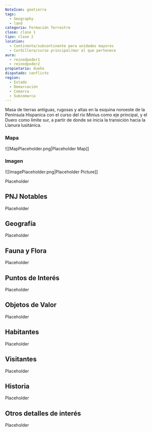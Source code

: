 ```yaml
---
NoteIcon: geotierra
tags:
  - Geography 
  - land 
categoria: Formación Terrestre
clase: clase 1
tipo: clase 2
location: 
  - Continente/subcontinente para unidades mayores
  - Cordillera/curso principal/mar al que pertenece 
aura:
  - reinodpoder1
  - reinodpoder2
propietario: dueño
disputado: conflicto
region:
  - Estado 
  - Demarcación
  - Comarca
  - Subcomarca
---
```





 <section class="wa-section main-content"><p>Masa de tierras antiguas, rugosas y altas en la esquina noroeste de la Península Hispanica con el curso del río Minius como eje principal, y el <span data-article-privacy="private" data-article-id="f94dc1a1-dac4-4ce3-900b-9a672bfbc1f5" data-template-type="location" class="private-article article-unlinked entity-link wa-link">Duero</span> como límite sur, a partir de donde se inicia la transición hacia la Llanura lusitánica.</p></section>   

### Mapa
![[MapPlaceholder.png|Placeholder Map]]

### Imagen
![[ImagePlaceholder.png|Placeholder Picture]]

Placeholder

## PNJ Notables
Placeholder

## Geografía
Placeholder

## Fauna y Flora
Placeholder

## Puntos de Interés
Placeholder

## Objetos de Valor
Placeholder

## Habitantes
Placeholder

## Visitantes
Placeholder

## Historia
Placeholder

## Otros detalles de interés
Placeholder

